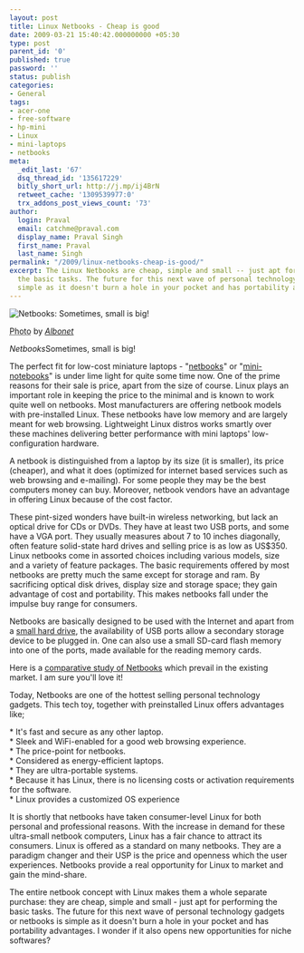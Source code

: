 ```yaml
---
layout: post
title: Linux Netbooks - Cheap is good
date: 2009-03-21 15:40:42.000000000 +05:30
type: post
parent_id: '0'
published: true
password: ''
status: publish
categories:
- General
tags:
- acer-one
- free-software
- hp-mini
- Linux
- mini-laptops
- netbooks
meta:
  _edit_last: '67'
  dsq_thread_id: '135617229'
  bitly_short_url: http://j.mp/ij4BrN
  retweet_cache: '1309539977:0'
  trx_addons_post_views_count: '73'
author:
  login: Praval
  email: catchme@praval.com
  display_name: Praval Singh
  first_name: Praval
  last_name: Singh
permalink: "/2009/linux-netbooks-cheap-is-good/"
excerpt: The Linux Netbooks are cheap, simple and small -- just apt for performing
  the basic tasks. The future for this next wave of personal technology gadgets is
  simple as it doesn't burn a hole in your pocket and has portability advantages.
---
```

<div class="figure"><img src="/static/2009/03/linux-netbooks.jpg" alt="Netbooks: Sometimes, small is big!" />
<p class="credit"><abbr class="type" title="Photograph">Photo</abbr> by <cite><a href="http://www.flickr.com/photos/albonet/3206411911/">Albonet</a></cite></p>
<p class="caption"><em class="title">Netbooks</em>Sometimes, small is big!</p>
</div>
<p><!--more--></p>
<p>The perfect fit for low-cost miniature laptops - "<a href="http://en.wikipedia.org/wiki/Netbook">netbooks</a>" or "<a href="http://gizmodo.com/5123712/hp-mini-2140-netbook-outdoes-the-2133-with-atom-processor-and-169-led-screen">mini-notebooks</a>" is under lime light for quite some time now. One of the prime reasons for their sale is price, apart from the size of course. Linux plays an important role in keeping the price to the minimal and is known to work quite well on netbooks. Most manufacturers are offering netbook models with pre-installed Linux. These netbooks have low memory and are largely meant for web browsing. Lightweight Linux distros works smartly over these machines delivering better performance with mini laptops' low-configuration hardware.  </p>
<p>A netbook is distinguished from a laptop by its size (it is smaller), its price (cheaper), and what it does (optimized for internet based services such as web browsing and e-mailing). For some people they may be the best computers money can buy. Moreover, netbook vendors have an advantage in offering Linux because of the cost factor.</p>
<p>These pint-sized wonders have built-in wireless networking, but lack an optical drive for CDs or DVDs. They have at least two USB ports, and some have a VGA port. They usually measures about 7 to 10 inches diagonally, often feature solid-state hard drives and selling price is as low as US$350. Linux netbooks come in assorted choices including various models, size and a variety of feature packages. The basic requirements offered by most netbooks are pretty much the same except for storage and ram. By sacrificing optical disk drives, display size and storage space; they gain advantage of cost and portability. This makes netbooks fall under the impulse buy range for consumers.</p>
<p>Netbooks are basically designed to be used with the Internet and apart from a <a href="http://news.cnet.com/8301-13924_3-10145481-64.html?part=rss&amp;subj=news">small hard drive</a>, the availability of USB ports allow a secondary storage device to be plugged in. One can also use a small SD-card flash memory into one of the ports, made available for the reading memory cards.</p>
<p>Here is a <a href="http://en.wikipedia.org/wiki/Comparison_of_netbooks">comparative study of Netbooks</a> which prevail in the existing market. I am sure you'll love it!</p>
<p>Today, Netbooks are one of the hottest selling personal technology gadgets. This tech toy, together with preinstalled Linux offers advantages like;</p>
<p>* It's fast and secure as any other laptop.<br />
* Sleek and WiFi-enabled for a good web browsing experience.<br />
* The price-point for netbooks.<br />
*  Considered as energy-efficient laptops.<br />
* They are ultra-portable systems.<br />
* Because it has Linux, there is no licensing costs or activation requirements for the software.<br />
* Linux provides a customized OS experience</p>
<p>It is shortly that netbooks have taken consumer-level Linux for both personal and professional reasons. With the increase in demand for these ultra-small netbook computers, Linux has a fair chance to attract its consumers. Linux is offered as a standard on many netbooks. They are a paradigm changer and their USP is the price and openness which the user experiences. Netbooks provide a real opportunity for Linux to market and gain the mind-share. </p>
<p>The entire netbook concept with Linux makes them a whole separate purchase: they are cheap, simple and small - just apt for performing the basic tasks. The future for this next wave of personal technology gadgets or netbooks is simple as it doesn't burn a hole in your pocket and has portability advantages. I wonder if it also opens new opportunities for niche softwares?</p>
